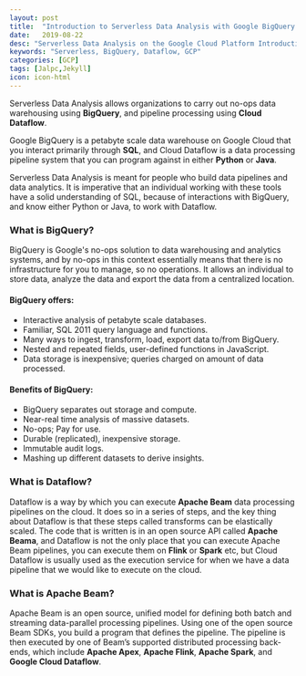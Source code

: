 ```yaml
---
layout: post
title:  "Introduction to Serverless Data Analysis with Google BigQuery and Cloud Dataflow"
date:   2019-08-22
desc: "Serverless Data Analysis on the Google Cloud Platform Introduction "
keywords: "Serverless, BigQuery, Dataflow, GCP"
categories: [GCP]
tags: [Jalpc,Jekyll]
icon: icon-html
---
```


Serverless Data Analysis allows organizations to carry out no-ops data warehousing using <b>BigQuery</b>, and pipeline processing using <b>Cloud Dataflow</b>. 

Google BigQuery is a petabyte scale data warehouse on Google Cloud that you interact primarily through <b>SQL</b>, and Cloud Dataflow is a data processing pipeline system that you can program against in either <b>Python</b> or <b>Java</b>. 

Serverless Data Analysis is meant for people who build data pipelines and data analytics. It is imperative that an individual working with these tools have a solid understanding of SQL, because of interactions with BigQuery, and know either Python or Java, to work with Dataflow.
<h3>
<b>What is BigQuery?</b>
</h3>
BigQuery is Google's no-ops solution to data warehousing and analytics systems, and by no-ops in this context essentially means that there is no infrastructure for you to manage, so no operations. It allows an individual to store data, analyze the data and export the data from a centralized location. 
<h4>
<b>BigQuery offers:</b>
</h4>
<ul>
  <li>Interactive analysis of petabyte scale databases. </li>
  <li>Familiar, SQL 2011 query language and functions.</li>
  <li>Many ways to ingest, transform, load, export data to/from BigQuery.</li>
  <li>Nested and repeated fields, user-defined functions in JavaScript.</li>
  <li>Data storage is inexpensive; queries charged on amount of data processed.</li>
</ul>
<h4>
<b>Benefits of BigQuery:</b>
</h4>
<ul>
  <li>BigQuery separates out storage and compute. </li>
  <li>Near-real time analysis of massive datasets.</li>
  <li>No-ops; Pay for use.</li>
  <li>Durable (replicated), inexpensive storage.</li>
  <li>Immutable audit logs.</li>
  <li>Mashing up different datasets to derive insights.</li>
</ul>
<h3>
</b>
<b>What is Dataflow?</b>
</h3>
Dataflow is a way by which you can execute <b>Apache Beam</b> data processing pipelines on the cloud.  It does so in a series of steps, and the key thing about Dataflow is that these steps called transforms can be elastically scaled. The code that is written is in an open source API called <b>Apache Beama</b>, and Dataflow is not the only place that you can execute Apache Beam pipelines, you can execute them on <b>Flink</b> or <b>Spark</b> etc, but Cloud Dataflow is usually used as the execution service for when we have a data pipeline that we would like to execute on the cloud.
<h3>
</b>
<b>What is Apache Beam?</b>
</h3>
Apache Beam is an open source, unified model for defining both batch and streaming data-parallel processing pipelines. Using one of the open source Beam SDKs, you build a program that defines the pipeline. The pipeline is then executed by one of Beam’s supported distributed processing back-ends, which include <b>Apache Apex</b>, <b>Apache Flink</b>, <b>Apache Spark</b>, and <b>Google Cloud Dataflow</b>.

